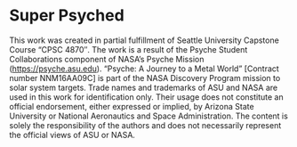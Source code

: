 # Super Psyched

This work was created in partial fulfillment of Seattle University Capstone Course “CPSC 4870″. 
The work is a result of the Psyche Student Collaborations component of NASA’s Psyche Mission 
(https://psyche.asu.edu). “Psyche: A Journey to a Metal World” [Contract number NNM16AA09C] is 
part of the NASA Discovery Program mission to solar system targets. Trade names and trademarks 
of ASU and NASA are used in this work for identification only. Their usage does not constitute 
an official endorsement, either expressed or implied, by Arizona State University or National 
Aeronautics and Space Administration. The content is solely the responsibility of the authors 
and does not necessarily represent the official views of ASU or NASA.
